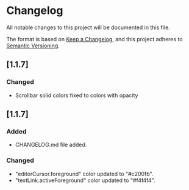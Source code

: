 # Changelog

All notable changes to this project will be documented in this file.

The format is based on [Keep a Changelog](https://keepachangelog.com/en/1.0.0/), and this project adheres to [Semantic Versioning](https://semver.org/spec/v2.0.0.html).

## [1.1.7]

### Changed

- Scrollbar solid colors fixed to colors with opacity

## [1.1.7]

### Added

- CHANGELOG.md file added.

### Changed

- "editorCursor.foreground" color updated to "#c200fb".
- "textLink.activeForeground" color updated to "#f4f4f4".
